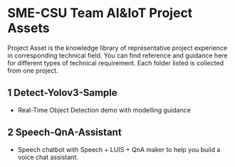 # SME-CSU Team AI&IoT Project Assets

Project Asset is the knowledge library of representative project experience in corresponding technical field. You can find reference and guidance here for different types of technical requirement. Each folder listed is collected from one project.

## 1 Detect-Yolov3-Sample

- Real-Time Object Detection demo with modelling guidance

## 2 Speech-QnA-Assistant

- Speech chatbot with Speech + LUIS + QnA maker to help you build a voice chat assistant. 
